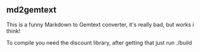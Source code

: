 ## md2gemtext

This is a funny Markdown to Gemtext converter, it's really bad, but works i think!

To compile you need the discount library, after getting that just run ./build